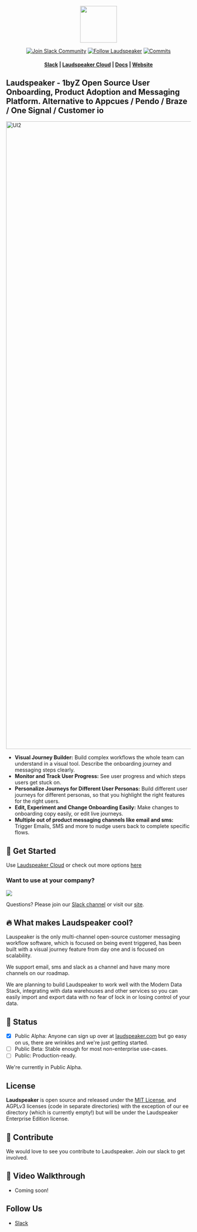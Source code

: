 <p align="center"><a  href="https://laudspeaker.com/?ref=github"><img  src="https://user-images.githubusercontent.com/7728266/194206039-0faecc9d-c500-4c64-8401-dfbefe501e4a.png"  height="100"/></a></p>

<p align="center">
<a href='https://laudspeakerusers.slack.com/ssb/redirect'><img alt="Join Slack Community" src="https://img.shields.io/badge/slack%20community-join-green"/></a>
<a href='https://twitter.com/laudspeaker'><img alt="Follow Laudspeaker" src="https://img.shields.io/badge/%40laudspeaker-follow-blue"/></a>
<a href='https://img.shields.io/github/commit-activity/m/laudspeaker/laudspeaker'><img alt="Commits" src="https://img.shields.io/github/commit-activity/m/laudspeaker/laudspeaker"/></a>

<h4 align="center">
  <a href="https://join.slack.com/t/laudspeakerusers/shared_invite/zt-1li25huaq-BljJUA1Zm8dXvbZViAbMwg">Slack</a> |
  <a href="https://app.laudspeaker.com/login/?ref=github">Laudspeaker Cloud</a> |
  <a href="https://laudspeaker.com/docs/guides/overview/intro/?ref=github">Docs</a> |
  <a href="https://laudspeaker.com/?ref=github">Website</a>
</h4>
  
</p>

## Laudspeaker - 1byZ Open Source User Onboarding, Product Adoption and Messaging Platform. Alternative to Appcues / Pendo / Braze / One Signal / Customer io

<img width="1708" alt="UI2" src="https://github.com/laudspeaker/laudspeaker/assets/7728266/4c3c2917-6899-48f7-bcbe-a4bd92049c24">

- **Visual Journey Builder:** Build complex workflows the whole team can understand in a visual tool. Describe the onboarding journey and messaging steps clearly.
- **Monitor and Track User Progress:** See user progress and which steps users get stuck on.
- **Personalize Journeys for Different User Personas:** Build different user journeys for different personas, so that you highlight the right features for the right users.
- **Edit, Experiment and Change Onboarding Easily:** Make changes to onboarding copy easily, or edit live journeys.
- **Multiple out of product messaging channels like email and sms:** Trigger Emails, SMS and more to nudge users back to complete specific flows.

## 🚀 Get Started

Use [Laudspeaker Cloud](https://app.laudspeaker.com/login/?ref=github) or check out more options [here](https://laudspeaker.com/docs/guides/overview/intro/?ref=github)

### Want to use at your company?

<a href="https://cal.com/laudspeaker-mahamad/20min-set-up" target="_blank"><img src="https://user-images.githubusercontent.com/7728266/226135023-e484e408-4434-4282-ae66-5c224fb65e20.png" /> </a>

Questions? Please join our [Slack channel](https://join.slack.com/t/laudspeakerusers/shared_invite/zt-1io0f6u50-rSCnNtqkJT6QIdbPOyJh6g) or visit our [site](https://laudspeaker.com/).

## 🔥 What makes Laudspeaker cool?

Lauspeaker is the only multi-channel open-source customer messaging workflow software, which is focused on being event triggered, has been built with a visual journey feature from day one and is focused on scalability.

We support email, sms and slack as a channel and have many more channels on our roadmap.

We are planning to build Laudspeaker to work well with the Modern Data Stack, integrating with data warehouses and other services so you can easily import and export data with no fear of lock in or losing control of your data.

## 🐥 Status

- [x] Public Alpha: Anyone can sign up over at [laudspeaker.com](https://laudspeaker.com) but go easy on us, there are wrinkles and we're just getting started.
- [ ] Public Beta: Stable enough for most non-enterprise use-cases.
- [ ] Public: Production-ready.

We're currently in Public Alpha.

## License

**Laudspeaker** is open source and released under the [MIT License][mit_license], and AGPLv3 licenses (code in separate directories) with the exception of our ee directory (which is currently empty!) but will be under the Laudspeaker Enterprise Edition license.

## 🌱 Contribute

We would love to see you contribute to Laudspeaker. Join our slack to get involved.

## 🎥 Video Walkthrough

- Coming soon!

## Follow Us

- [Slack][slack]

[slack]: https://join.slack.com/t/laudspeakerusers/shared_invite/zt-1li25huaq-BljJUA1Zm8dXvbZViAbMwg
[twitter]: https://twitter.com/laudspeaker
[mit_license]: https://opensource.org/licenses/MIT

<!---
-  [Laudspeaker Blog][laudspeaker-blog]

-  [LinkedIn][linkedin]

-  [dev.to][devto]

-  [Medium][medium]

-  [YouTube][youtube]

-  [HackerNews][hackernews]

-  [Product Hunt][producthunt]
-->

<!---[devto]: https://dev.to/rudderstack
[youtube]: https://www.youtube.com/channel/UCgV-B77bV_-LOmKYHw8jvBw
[laudspeaker-blog]: https://laudspeaker.com/blog/
[hackernews]: https://news.ycombinator.com/
[producthunt]: https://www.producthunt.com/posts/laudspeaker
[agplv3_license]: https://www.gnu.org/licenses/agpl-3.0-standalone.html
[laudspeaker_ee_license]: https://www.mongodb.com/licensing/server-side-public-license

-->
